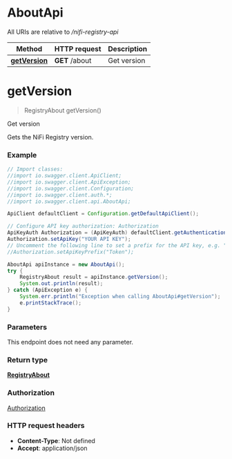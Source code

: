 # AboutApi

All URIs are relative to */nifi-registry-api*

Method | HTTP request | Description
------------- | ------------- | -------------
[**getVersion**](AboutApi.md#getVersion) | **GET** /about | Get version

<a name="getVersion"></a>
# **getVersion**
> RegistryAbout getVersion()

Get version

Gets the NiFi Registry version.

### Example
```java
// Import classes:
//import io.swagger.client.ApiClient;
//import io.swagger.client.ApiException;
//import io.swagger.client.Configuration;
//import io.swagger.client.auth.*;
//import io.swagger.client.api.AboutApi;

ApiClient defaultClient = Configuration.getDefaultApiClient();

// Configure API key authorization: Authorization
ApiKeyAuth Authorization = (ApiKeyAuth) defaultClient.getAuthentication("Authorization");
Authorization.setApiKey("YOUR API KEY");
// Uncomment the following line to set a prefix for the API key, e.g. "Token" (defaults to null)
//Authorization.setApiKeyPrefix("Token");

AboutApi apiInstance = new AboutApi();
try {
    RegistryAbout result = apiInstance.getVersion();
    System.out.println(result);
} catch (ApiException e) {
    System.err.println("Exception when calling AboutApi#getVersion");
    e.printStackTrace();
}
```

### Parameters
This endpoint does not need any parameter.

### Return type

[**RegistryAbout**](RegistryAbout.md)

### Authorization

[Authorization](../README.md#Authorization)

### HTTP request headers

 - **Content-Type**: Not defined
 - **Accept**: application/json

